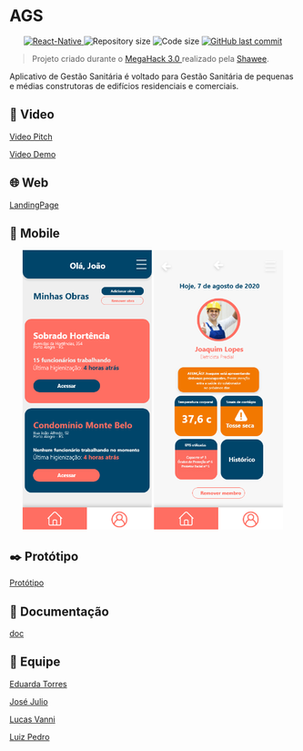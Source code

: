 # AGS

<p align="center">
    <a href="https://reactnative.dev/">
        <img src="https://img.shields.io/static/v1?label=React&message=Native&color=blue?style=plastic&logo=React" alt="React-Native" />
    </a>
  <img alt="Repository size" src="https://img.shields.io/github/repo-size/MegaHack3-16/hackathon">

  <img alt="Code size" src="https://img.shields.io/github/languages/code-size/MegaHack3-16/hackathon">
  
  <a href="https://github.com/MegaHack3-16/hackathon/commits/master">
    <img alt="GitHub last commit" src="https://img.shields.io/github/last-commit/MegaHack3-16/hackathon">
  </a>
</p>

> Projeto criado durante o [MegaHack 3.0 ](https://www.megahack.com.br/)realizado pela [Shawee](https://shawee.io/).

Aplicativo de Gestão Sanitária é voltado para Gestão Sanitária de pequenas e médias construtoras de edifícios residenciais e comerciais.

## 🎥 Video

[Video Pitch](https://www.youtube.com/watch?v=2kFvKTyPB04)

[Video Demo](https://www.youtube.com/watch?v=9o42o0RPYf0)

## 🌐 Web

[LandingPage](https://hackathon3ags.webflow.io/)

## 📱 Mobile

<p align="center">
    <img alt="Constructions" title="Constructs" src=".github/img/constructions.png" width="45%" />
    <img alt="Profile" title="Profile" src=".github/img/profile.png" width="45%" />
</p>

## ✒️ Protótipo

[Protótipo](https://xd.adobe.com/view/277780c0-d26c-4621-9270-87b55e61230a-7224/?fullscreen&hints=off)

## 📝 Documentação

[doc](.github/doc/desafio.pdf)

## 🚀 Equipe

[Eduarda Torres](https://www.linkedin.com/in/eduarda-torres/)

[José Julio](https://www.linkedin.com/in/josejuliommelazzo/)

[Lucas Vanni](https://www.linkedin.com/in/lucas-v0579/)

[Luiz Pedro](https://www.linkedin.com/in/luizpedrosm/)

